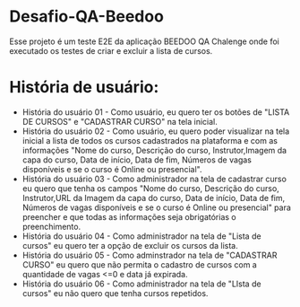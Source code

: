 # Desafio-QA-Beedoo
Esse projeto é um teste E2E da aplicação BEEDOO QA Chalenge onde foi executado os testes de criar e excluir a lista de cursos.  

# História de usuário:

- História do usuário 01 - Como usuário, eu quero ter os botões de "LISTA DE CURSOS" e "CADASTRAR CURSO" na tela inicial.
- História do usuário 02 - Como usuário, eu quero poder visualizar na tela inicial a lista de todos os cursos cadastrados na plataforma e com as informações "Nome do curso, Descrição do curso, Instrutor,Imagem da capa do curso, Data de início, Data de fim, Números de vagas disponíveis e se o curso é Online ou presencial".
- História do usuário 03 - Como administrador na tela de cadastrar curso eu quero que tenha os campos  "Nome do curso, Descrição do curso, Instrutor,URL da Imagem da capa do curso, Data de início, Data de fim, Números de vagas disponíveis e se o curso é Online ou presencial" para preencher e que todas as informações seja obrigatórias o preenchimento.
- História do usuário 04 - Como administrador na tela de "Lista de cursos" eu quero ter a opção de excluir os cursos da lista.
- História do usuário 05 - Como adminstrador na tela de "CADASTRAR CURSO" eu quero que não permita o cadastro de cursos com a quantidade de vagas <=0 e data já expirada.
- História do usuário 06 - Como administrador na tela de "LIsta de cursos" eu não quero que tenha cursos repetidos.

